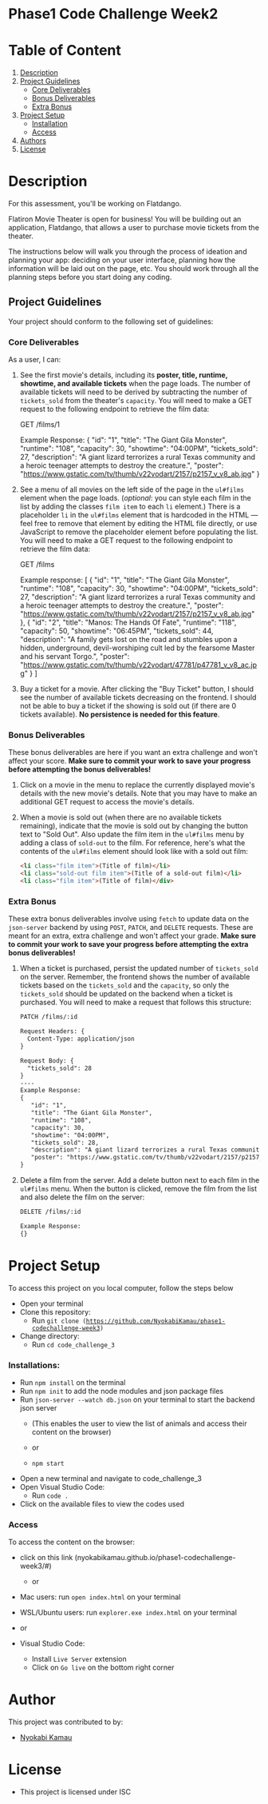 # Phase1 Code Challenge Week2

# Table of Content
1. [Description](#description)
2. [Project Guidelines](#project-guidelines)
    - [Core Deliverables](#core-deliverables)
    - [Bonus Deliverables](#bonus-deliverables)
    - [Extra Bonus](#extra-bonus)
3. [Project Setup](#project-setup)
    - [Installation](#installations)
    - [Access](#access)
4. [Authors](#author)
5. [License](#license)

# Description
For this assessment, you'll be working on Flatdango.

Flatiron Movie Theater is open for business! You will be building out an
application, Flatdango, that allows a user to purchase movie tickets from the
theater.

The instructions below will walk you through the process of ideation and planning your app: deciding on your user interface, planning how the information will be laid out on the page, etc. You should work through all the planning steps before you start doing any coding.

## Project Guidelines
Your project should conform to the following set of guidelines:

### Core Deliverables
As a user, I can:

1. See the first movie's details, including its **poster, title, runtime,
   showtime, and available tickets** when the page loads. The number of
   available tickets will need to be derived by subtracting the number of
   `tickets_sold` from the theater's `capacity`. You will need to make a GET
   request to the following endpoint to retrieve the film data:

   
   GET /films/1

   Example Response:
   {
     "id": "1",
     "title": "The Giant Gila Monster",
     "runtime": "108",
     "capacity": 30,
     "showtime": "04:00PM",
     "tickets_sold": 27,
     "description": "A giant lizard terrorizes a rural Texas community and a heroic teenager attempts to destroy the creature.",
     "poster": "https://www.gstatic.com/tv/thumb/v22vodart/2157/p2157_v_v8_ab.jpg"
   }
 
2. See a menu of all movies on the left side of the page in the `ul#films`
   element when the page loads. (_optional_: you can style each film in the list
   by adding the classes `film item` to each `li` element.) There is a
   placeholder `li` in the `ul#films` element that is hardcoded in the HTML —
   feel free to remove that element by editing the HTML file directly, or use
   JavaScript to remove the placeholder element before populating the list. You
   will need to make a GET request to the following endpoint to retrieve the
   film data:


   GET /films

   Example response:
   [
      {
        "id": "1",
        "title": "The Giant Gila Monster",
        "runtime": "108",
        "capacity": 30,
        "showtime": "04:00PM",
        "tickets_sold": 27,
        "description": "A giant lizard terrorizes a rural Texas community and a heroic teenager attempts to destroy the creature.",
        "poster": "https://www.gstatic.com/tv/thumb/v22vodart/2157/p2157_v_v8_ab.jpg"
      },
      {
        "id": "2",
        "title": "Manos: The Hands Of Fate",
        "runtime": "118",
        "capacity": 50,
        "showtime": "06:45PM",
        "tickets_sold": 44,
        "description": "A family gets lost on the road and stumbles upon a hidden, underground, devil-worshiping cult led by the fearsome Master and his servant Torgo.",
        "poster": "https://www.gstatic.com/tv/thumb/v22vodart/47781/p47781_v_v8_ac.jpg"
      }
   ]

3. Buy a ticket for a movie. After clicking the "Buy Ticket" button, I should
   see the number of available tickets decreasing on the frontend. I should not
   be able to buy a ticket if the showing is sold out (if there are 0 tickets
   available). **No persistence is needed for this feature**.

### Bonus Deliverables
These bonus deliverables are here if you want an extra challenge and won't
affect your score. **Make sure to commit your work to save your progress before
attempting the bonus deliverables!**

1. Click on a movie in the menu to replace the currently displayed movie's
   details with the new movie's details. Note that you may have to make an
   additional GET request to access the movie's details.

2. When a movie is sold out (when there are no available tickets remaining),
   indicate that the movie is sold out by changing the button text to "Sold
   Out". Also update the film item in the `ul#films` menu by adding a class of
   `sold-out` to the film. For reference, here's what the contents of the
   `ul#films` element should look like with a sold out film:

   ```html
   <li class="film item">(Title of film)</li>
   <li class="sold-out film item">(Title of a sold-out film)</li>
   <li class="film item">(Title of film)</div>
   ```
### Extra Bonus
These extra bonus deliverables involve using `fetch` to update data on the
`json-server` backend by using `POST`, `PATCH`, and `DELETE` requests. These are
meant for an extra, extra challenge and won't affect your grade. **Make sure to
commit your work to save your progress before attempting the extra bonus
deliverables!**

1. When a ticket is purchased, persist the updated number of `tickets_sold` on
   the server. Remember, the frontend shows the number of available tickets
   based on the `tickets_sold` and the `capacity`, so only the `tickets_sold`
   should be updated on the backend when a ticket is purchased. You will need to
   make a request that follows this structure:

   ```txt
   PATCH /films/:id

   Request Headers: {
     Content-Type: application/json
   }

   Request Body: {
     "tickets_sold": 28
   }
   ----
   Example Response:
   {
      "id": "1",
      "title": "The Giant Gila Monster",
      "runtime": "108",
      "capacity": 30,
      "showtime": "04:00PM",
      "tickets_sold": 28,
      "description": "A giant lizard terrorizes a rural Texas community and a heroic teenager attempts to destroy the creature.",
      "poster": "https://www.gstatic.com/tv/thumb/v22vodart/2157/p2157_v_v8_ab.jpg"
   }
   ```
2. Delete a film from the server. Add a delete button next to each film in the
   `ul#films` menu. When the button is clicked, remove the film from the list
   and also delete the film on the server:

   ```txt
   DELETE /films/:id

   Example Response:
   {}
   ```

# Project Setup
To access this project on you local computer, follow the steps below
* Open your terminal
* Clone this repository: 
    - Run <code>git clone (https://github.com/NyokabiKamau/phase1-codechallenge-week3)</code>
* Change directory:
    - Run <code>cd code_challenge_3</code>

### Installations:
* Run <code>npm install</code> on the terminal
* Run <code>npm init</code> to add the node modules and json package files
* Run <code>json-server --watch db.json</code> on your terminal to start the backend json server
   * (This enables the user to view the list of animals and access their content on the browser)

   * or
   
   * <code>npm start</code>
* Open a new terminal and navigate to code_challenge_3 
* Open Visual Studio Code:
    - Run <code>code .</code>
* Click on the available files to view the codes used

### Access
To access the content on the browser:
* click on this link (nyokabikamau.github.io/phase1-codechallenge-week3/#)

   * or

* Mac users: run <code>open index.html</code> on your terminal
* WSL/Ubuntu users: run <code>explorer.exe index.html</code> on your terminal
* or 
* Visual Studio Code:
    - Install <code>Live Server</code> extension
    - Click on <code>Go live</code> on the bottom right corner

# Author
This project was contributed to by: 
* [Nyokabi Kamau](https://github.com/NyokabiKamau/)

# License
* This project is licensed under ISC